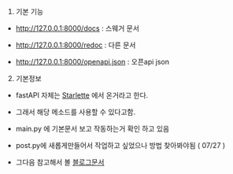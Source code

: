 1. 기본 기능

-  http://127.0.0.1:8000/docs : 스웨거 문서

- http://127.0.0.1:8000/redoc : 다른 문서

- http://127.0.0.1:8000/openapi.json : 오픈api json


2. 기본정보

- fastAPI 자체는 [Starlette](https://www.starlette.io/) 에서 온거라고 한다.

- 그래서 해당 메소드를 사용할 수 있다고함.

- main.py 에 기본문서 보고 작동하는거 확인 하고 있음

- post.py에 새롭게만들어서 작업하고 싶었으나 방법 찾아봐야됨 ( 07/27 )

- 그다음 참고해서 볼 [블로그문서](https://blog.neonkid.xyz/252)

